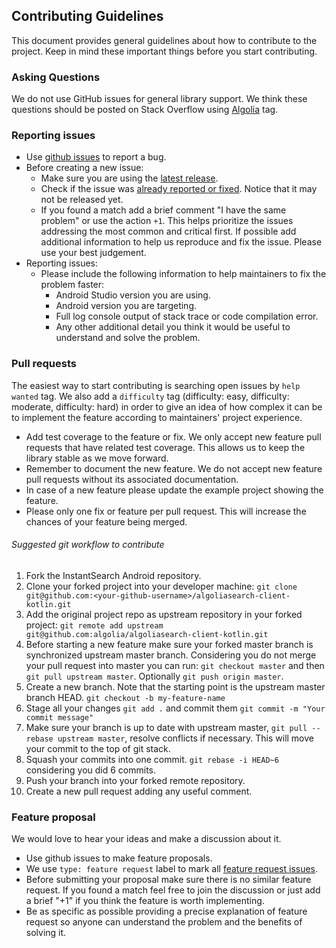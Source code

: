 Contributing Guidelines
--------------------------------------------------

This document provides general guidelines about how to contribute to the project. Keep in mind these important things before you start contributing.

### Asking Questions

We do not use GitHub issues for general library support. We think these questions should be posted on Stack Overflow using [Algolia](http://http://stackoverflow.com/questions/tagged/Algolia) tag.

### Reporting issues

* Use [github issues](https://github.com/algolia/algoliasearch-client-kotlin/issues) to report a bug.
* Before creating a new issue:
  * Make sure you are using the [latest release](https://github.com/algolia/algoliasearch-client-kotlin/releases).
  * Check if the issue was [already reported or fixed](https://github.com/algolia/algoliasearch-client-kotlin/issues?utf8=%E2%9C%93&q=is%3Aissue). Notice that it may not be released yet.
  * If you found a match add a brief comment "I have the same problem" or use the action `+1`. This helps prioritize the issues addressing the most common and critical first. If possible add additional information to help us reproduce and fix the issue. Please use your best judgement.
* Reporting issues:
  * Please include the following information to help maintainers to fix the problem faster:
    * Android Studio version you are using.
    * Android version you are targeting.
    * Full log console output of stack trace or code compilation error.
    * Any other additional detail you think it would be useful to understand and solve the problem.


### Pull requests

The easiest way to start contributing is searching open issues by `help wanted` tag. We also add a `difficulty` tag (difficulty: easy, difficulty: moderate, difficulty: hard) in order to give an idea of how complex it can be to implement the feature according to maintainers' project experience.

* Add test coverage to the feature or fix. We only accept new feature pull requests that have related test coverage. This allows us to keep the library stable as we move forward.
* Remember to document the new feature. We do not accept new feature pull requests without its associated documentation.
* In case of a new feature please update the example project showing the feature.
* Please only one fix or feature per pull request. This will increase the chances of your feature being merged.


###### Suggested git workflow to contribute

1. Fork the InstantSearch Android repository.
2. Clone your forked project into your developer machine: `git clone git@github.com:<your-github-username>/algoliasearch-client-kotlin.git`
3. Add the original project repo as upstream repository in your forked project: `git remote add upstream git@github.com:algolia/algoliasearch-client-kotlin.git`
4. Before starting a new feature make sure your forked master branch is synchronized upstream master branch. Considering you do not merge your pull request into master you can run: `git checkout master` and then `git pull upstream master`. Optionally `git push origin master`.
5. Create a new branch. Note that the starting point is the upstream master branch HEAD. `git checkout -b my-feature-name`
6. Stage all your changes `git add .` and commit them `git commit -m "Your commit message"`
7. Make sure your branch is up to date with upstream master, `git pull --rebase upstream master`, resolve conflicts if necessary. This will move your commit to the top of git stack.
8. Squash your commits into one commit. `git rebase -i HEAD~6` considering you did 6 commits.
9. Push your branch into your forked remote repository.
10. Create a new pull request adding any useful comment.

### Feature proposal

We would love to hear your ideas and make a discussion about it.

* Use github issues to make feature proposals.
* We use `type: feature request` label to mark all [feature request issues](https://github.com/algolia/algoliasearch-client-kotlin/labels/type%3A%20feature%20request).
* Before submitting your proposal make sure there is no similar feature request. If you found a match feel free to join the discussion or just add a brief "+1" if you think the feature is worth implementing.
* Be as specific as possible providing a precise explanation of feature request so anyone can understand the problem and the benefits of solving it.
